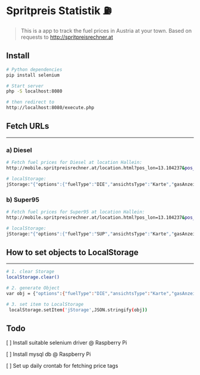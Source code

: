 # Spritpreis Statistik ⛽
> This is a app to track the fuel prices in Austria at your town.
> Based on requests to http://spritpreisrechner.at

## Install
```bash
# Python dependencies
pip install selenium

# Start server
php -S localhost:8080 

# then redirect to
http://localhost:8080/execute.php
```

## Fetch URLs
---------

### a) Diesel
```bash
# Fetch fuel prices for Diesel at location Hallein:
http://mobile.spritpreisrechner.at/location.html?pos_lon=13.104237&pos_lat=47.678994&pos_name=5400+Hallein%2C+Austria&submit=submit-value

# localStorage:
jStorage:"{"options":{"fuelType":"DIE","ansichtsType":"Karte","gasAnzeige":"kg","stromLeistung":"Alle","stromTechnik":"Technik A","showSplash":false,"showClosed":true}}"
```
### b) Super95
```bash
# Fetch fuel prices for Super95 at location Hallein:
http://mobile.spritpreisrechner.at/location.html?pos_lon=13.104237&pos_lat=47.678994&pos_name=5400+Hallein%2C+Austria&submit=submit-value

# localStorage:
jStorage:"{"options":{"fuelType":"SUP","ansichtsType":"Karte","gasAnzeige":"kg","stromLeistung":"Alle","stromTechnik":"Technik A","showSplash":false,"showClosed":true}}"
```

## How to set objects to LocalStorage
----
```bash
# 1. clear Storage
localStorage.clear()

# 2. generate Object
var obj = {"options":{"fuelType":"DIE","ansichtsType":"Karte","gasAnzeige":"kg","stromLeistung":"Alle","stromTechnik":"Technik A","showSplash":false,"showClosed":true}}

# 3. set item to LocalStorage
 localStorage.setItem('jStorage',JSON.stringify(obj))
```

## Todo
[ ] Install suitable selenium driver @ Raspberry Pi

[ ] Install mysql db @ Raspberry Pi

[ ] Set up daily crontab for fetching price tags 